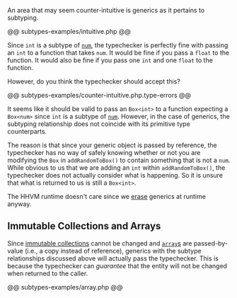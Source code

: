 An area that may seem counter-intuitive is generics as it pertains to subtyping.

@@ subtypes-examples/intuitive.php @@

Since `int` is a subtype of [`num`](http://docs.hhvm.com/hack/types/type-system#num), the typechecker is perfectly fine with passing an `int` to a function that takes `num`. It would be fine if you pass a `float` to the function. It would also be fine if you pass one `int` and one `float` to the function.

However, do you think the typechecker should accept this?

@@ subtypes-examples/counter-intuitive.php.type-errors @@

It seems like it should be valid to pass an `Box<int>` to a function expecting a `Box<num>` since `int` is a subtype of [`num`](http://docs.hhvm.com/hack/types/type-system#num). However, in the case of generics, the subtyping relationship does not coincide with its primitive type counterparts. 

The reason is that since your generic object is passed by reference, the typechecker has no way of safely knowing whether or not you are modifying the `Box` in `addRandomToBox()` to contain something that is not a `num`. While obvious to us that we are adding an `int` within `addRandomToBox()`, the typechecker does not actually consider what is happening. So it is unsure that what is returned to us is still a `Box<int>`.

The HHVM runtime doesn't care since we [erase](/hack/generics/erasure) generics at runtime anyway.

## Immutable Collections and Arrays

Since [immutable collections](/hack/collections/classes#immutable-collections) cannot be changed and [`array`s](/hack/collections/introduction#array-typing) are passed-by-value (i.e., a copy instead of reference), generics with the subtype relationships discussed above will actually pass the typechecker. This is because the typechecker can *guarantee* that the entity will not be changed when returned to the caller.

@@ subtypes-examples/array.php @@
